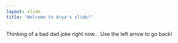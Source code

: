 ```yaml
---
layout: slide
title: "Welcome to Arya's slide!"
---
```

Thinking of a bad dad joke right now...
Use the left arrow to go back!
